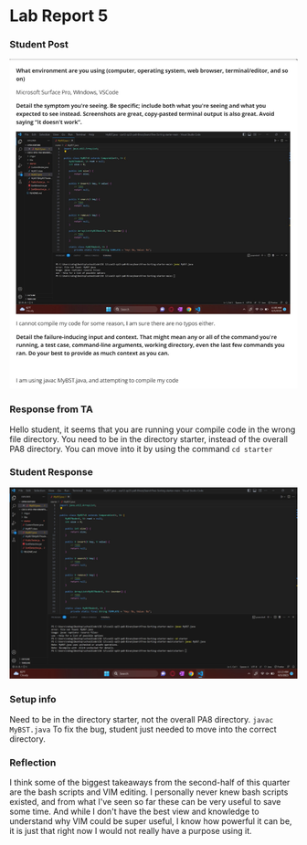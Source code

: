 # Lab Report 5

### Student Post
![Image](LabReport5pic1.png)

### Response from TA
Hello student, it seems that you are running your compile code in the wrong file directory. You need to be in the directory starter, instead of the overall PA8 directory. You can move into it by using the command ```cd starter```

### Student Response
![Image](LabReport5pic2.png)

### Setup info
Need to be in the directory starter, not the overall PA8 directory.
```javac MyBST.java```
To fix the bug, student just needed to move into the correct directory.

### Reflection
I think some of the biggest takeaways from the second-half of this quarter are the bash scripts and VIM editing. I personally never knew bash scripts existed, and from what I've seen so far these can be very useful to save some time. And while I don't have the best view and knowledge to understand why VIM could be super useful, I know how powerful it can be, it is just that right now I would not really have a purpose using it.

